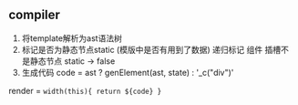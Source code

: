 ## compiler
1. 将template解析为ast语法树
2. 标记是否为静态节点static (模版中是否有用到了数据) 递归标记
   组件 插槽不是静态节点 static -> false
3. 生成代码
  code = ast ? genElement(ast, state) : '_c("div")'
  <!-- _c('div', [_c('span', [_v("hello world")])]) -->
  render = `width(this){ return ${code} }`